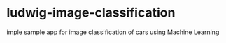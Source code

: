 # ludwig-image-classification
imple sample app for image classification of cars using Machine Learning
